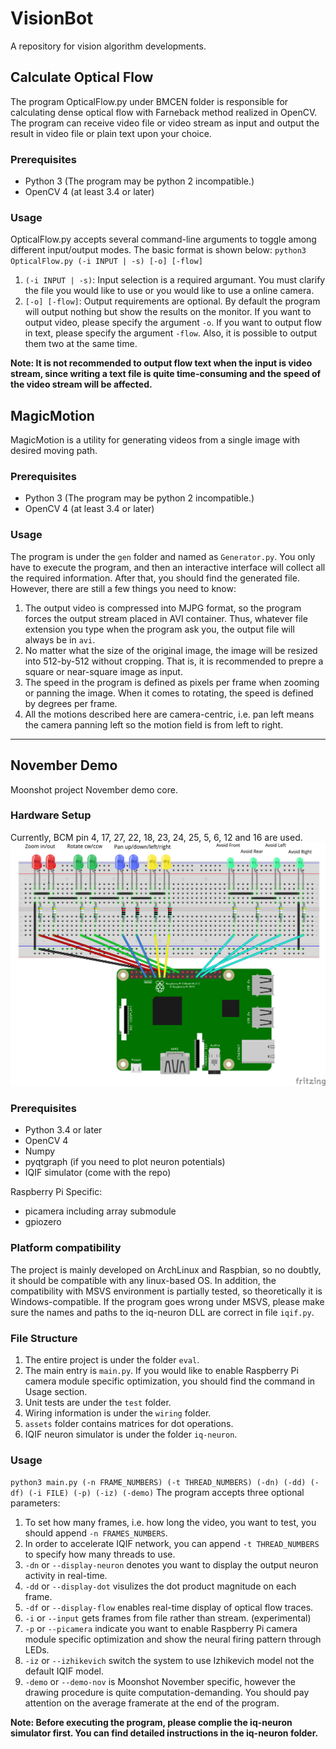 # VisionBot
A repository for vision algorithm developments.

## Calculate Optical Flow
The program OpticalFlow.py under BMCEN folder is responsible for calculating dense optical flow with Farneback method realized in OpenCV. The program can receive video file or video stream as input and output the result in video file or plain text upon your choice.

### Prerequisites
* Python 3 (The program may be python 2 incompatible.)
* OpenCV 4 (at least 3.4 or later)

### Usage
OpticalFlow.py accepts several command-line arguments to toggle among different input/output modes. The basic format is shown below:
`python3 OpticalFlow.py (-i INPUT | -s) [-o] [-flow]`
1. `(-i INPUT | -s)`: Input selection is a required argumant. You must clarify the file you would like to use or you would like to use a online camera.
2. `[-o] [-flow]`: Output requirements are optional. By default the program will output nothing but show the results on the monitor. If you want to output video, please specify the argument `-o`. If you want to output flow in text, please specify the argument `-flow`. Also, it is possible to output them two at the same time.

__Note: It is not recommended to output flow text when the input is video stream, since writing a text file is quite time-consuming and the speed of the video stream will be affected.__

## MagicMotion
MagicMotion is a utility for generating videos from a single image with desired moving path.

### Prerequisites
* Python 3 (The program may be python 2 incompatible.)
* OpenCV 4 (at least 3.4 or later)

### Usage
The program is under the `gen` folder and named as `Generator.py`. You only have to execute the program, and then an interactive interface will collect all the required information. After that, you should find the generated file. However, there are still a few things you need to know:
1. The output video is compressed into MJPG format, so the program forces the output stream placed in AVI container. Thus, whatever file extension you type when the program ask you, the output file will always be in `avi`.
2. No matter what the size of the original image, the image will be resized into 512-by-512 without cropping. That is, it is recommended to prepre a square or near-square image as input.
3. The speed in the program is defined as pixels per frame when zooming or panning the image. When it comes to rotating, the speed is defined by degrees per frame.
4. All the motions described here are camera-centric, i.e. pan left means the camera panning left so the motion field is from left to right.

-------------------------------------------

## November Demo
Moonshot project November demo core.

### Hardware Setup
Currently, BCM pin 4, 17, 27, 22, 18, 23, 24, 25, 5, 6, 12 and 16 are used.
![routing diagram from Pi to LEDs on a bread board](/eval/wiring/wirePi_LED_bb.png)

### Prerequisites
* Python 3.4 or later
* OpenCV 4
* Numpy
* pyqtgraph (if you need to plot neuron potentials)
* IQIF simulator (come with the repo)

Raspberry Pi Specific:
* picamera including array submodule
* gpiozero

### Platform compatibility
The project is mainly developed on ArchLinux and Raspbian, so no doubtly, it should be compatible with any linux-based OS. In addition, the compatibility with MSVS environment is partially tested, so theoretically it is Windows-compatible.
If the program goes wrong under MSVS, please make sure the names and paths to the iq-neuron DLL are correct in file `iqif.py`.

### File Structure
1. The entire project is under the folder `eval`.
2. The main entry is `main.py`. If you would like to enable Raspberry Pi camera module specific optimization, you should find the command in Usage section.
3. Unit tests are under the `test` folder.
4. Wiring information is under the `wiring` folder.
5. `assets` folder contains matrices for dot operations.
6. IQIF neuron simulator is under the folder `iq-neuron`.

### Usage
`python3 main.py (-n FRAME_NUMBERS) (-t THREAD_NUMBERS) (-dn) (-dd) (-df) (-i FILE) (-p) (-iz) (-demo)`
The program accepts three optional parameters:
1. To set how many frames, i.e. how long the video, you want to test, you should append `-n FRAMES_NUMBERS`.
2. In order to accelerate IQIF network, you can append `-t THREAD_NUMBERS` to specify how many threads to use.
3. `-dn` or `--display-neuron` denotes you want to display the output neuron activity in real-time.
4. `-dd` or `--display-dot` visulizes the dot product magnitude on each frame.
5. `-df` or `--display-flow` enables real-time display of optical flow traces.
6. `-i` or `--input` gets frames from file rather than stream. (experimental)
7. `-p` or `--picamera` indicate you want to enable Raspberry Pi camera module specific optimization and show the neural firing pattern through LEDs.
8. `-iz` or `--izhikevich` switch the system to use Izhikevich model not the default IQIF model.
9. `-demo` or `--demo-nov` is Moonshot November specific, however the drawing procedure is quite computation-demanding. You should pay attention on the average framerate at the end of the program.

__Note: Before executing the program, please complie the iq-neuron simulator first. You can find detailed instructions in the iq-neuron folder.__
